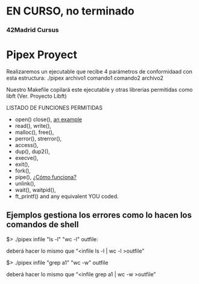 # EN CURSO, no terminado
### 42Madrid Cursus
# Pipex Proyect

Realizaremos un ejecutable que recibe 4 parámetros de conformidaad con esta estructura:
./pipex archivo1 comando1 comando2 archivo2

Nuestro Makefile copilará este ejecutable y otras librerias permitidas como libft (Ver. Proyecto Libft)

LISTADO DE FUNCIONES PERMITIDAS
- open() close(), [an example](/docs/open-close.md/ "Title")
- read(), write(),
- malloc(), free(), 
- perror(), strerror(), 
- access(), 
- dup(), dup2(),
- execve(), 
- exit(), 
- fork(), 
- pipe(), [¿Cómo funciona?](/docs/mkd/pipe.md/ "Pipe function")
- unlink(), 
- wait(), waitpid(),
- ft_printf() and any equivalent YOU coded.

## Ejemplos gestiona los errores como lo hacen los comandos de shell

$> ./pipex infile "ls -l" "wc -l" outfile:

deberá hacer lo mismo que “<infile ls -l | wc -l >outfile”

$> ./pipex infile "grep a1" "wc -w" outfile

deberá hacer lo mismo que “<infile grep a1 | wc -w >outfile”
